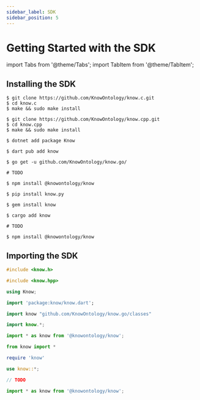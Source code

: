 ```yaml
---
sidebar_label: SDK
sidebar_position: 5
---
```


# Getting Started with the SDK

import Tabs from '@theme/Tabs';
import TabItem from '@theme/TabItem';

## Installing the SDK

<Tabs>
<TabItem value="c" label="C">

```console
$ git clone https://github.com/KnowOntology/know.c.git
$ cd know.c
$ make && sudo make install
```

</TabItem>
<TabItem value="cpp" label="C++">

```console
$ git clone https://github.com/KnowOntology/know.cpp.git
$ cd know.cpp
$ make && sudo make install
```

</TabItem>
<TabItem value="csharp" label="C#">

```console
$ dotnet add package Know
```

</TabItem>
<TabItem value="dart" label="Dart">

```console
$ dart pub add know
```

</TabItem>
<TabItem value="go" label="Go">

```console
$ go get -u github.com/KnowOntology/know.go/
```

</TabItem>
<TabItem value="java" label="Java">

```console
# TODO
```

</TabItem>
<TabItem value="javascript" label="JavaScript">

```console
$ npm install @knowontology/know
```

</TabItem>
<TabItem value="python" label="Python">

```console
$ pip install know.py
```

</TabItem>
<TabItem value="ruby" label="Ruby">

```console
$ gem install know
```

</TabItem>
<TabItem value="rust" label="Rust">

```console
$ cargo add know
```

</TabItem>
<TabItem value="swift" label="Swift">

```console
# TODO
```

</TabItem>
<TabItem value="typescript" label="TypeScript">

```console
$ npm install @knowontology/know
```

</TabItem>
</Tabs>

## Importing the SDK

<Tabs>
<TabItem value="c" label="C">

```c
#include <know.h>
```

</TabItem>
<TabItem value="cpp" label="C++">

```c++
#include <know.hpp>
```

</TabItem>
<TabItem value="csharp" label="C#">

```c#
using Know;
```

</TabItem>
<TabItem value="dart" label="Dart">

```dart
import 'package:know/know.dart';
```

</TabItem>
<TabItem value="go" label="Go">

```go
import know "github.com/KnowOntology/know.go/classes"
```

</TabItem>
<TabItem value="java" label="Java">

```java
import know.*;
```

</TabItem>
<TabItem value="javascript" label="JavaScript">

```javascript
import * as know from '@knowontology/know';
```

</TabItem>
<TabItem value="python" label="Python">

```python
from know import *
```

</TabItem>
<TabItem value="ruby" label="Ruby">

```ruby
require 'know'
```

</TabItem>
<TabItem value="rust" label="Rust">

```rust
use know::*;
```

</TabItem>
<TabItem value="swift" label="Swift">

```swift
// TODO
```

</TabItem>
<TabItem value="typescript" label="TypeScript">

```typescript
import * as know from '@knowontology/know';
```

</TabItem>
</Tabs>
